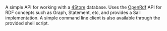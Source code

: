 A simple API for working with a [4Store](http://4store.org) database.  Uses the [OpenRdf](http://openrdf.org) API for RDF concepts such as Graph, Statement, etc, and provides a Sail implementation.  A simple command line client is also available through the provided shell script.

